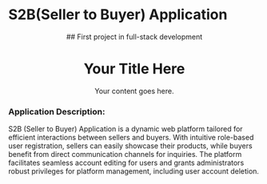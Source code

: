 # S2B(Seller to Buyer) Application
<center>## First project in full-stack development</center>

<center>

# Your Title Here

Your content goes here.

</center>

### Application Description:
S2B (Seller to Buyer) Application is a dynamic web platform tailored for efficient interactions between sellers and buyers. With intuitive role-based user registration, sellers can easily showcase their products, while buyers benefit from direct communication channels for inquiries. The platform facilitates seamless account editing for users and grants administrators robust privileges for platform management, including user account deletion.

